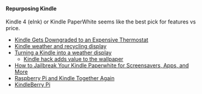 
#### Repurposing Kindle
Kindle 4 (eInk) or Kindle PaperWhite seems like the best pick for features vs price.

* [Kindle Gets Downgraded to an Expensive Thermostat](http://hackaday.com/2014/05/29/kindle-paperwhite-gets-downgraded-to-an-expensive-thermostat/)
* [Kindle weather and recycling display](http://hackaday.com/2013/04/01/kindle-weather-and-recycling-display/)
* [Turning a Kindle into a weather display](http://hackaday.com/2012/09/17/turning-a-kindle-into-a-weather-display/)
    * [Kindle hack adds value to the wallpaper](http://hackaday.com/2013/08/28/kindle-hack-ads-value-to-the-wallpaper/)
* [How to Jailbreak Your Kindle Paperwhite for Screensavers, Apps, and More](http://www.howtogeek.com/168844/how-to-jail-break-your-kindle-paperwhite-for-screensavers-apps-and-more/)
* [Raspberry Pi and Kindle Together Again](http://hackaday.com/2015/04/30/raspberry-pi-and-kindle-together-again/)
* [KindleBerry Pi](http://www.ponnuki.net/2012/09/kindleberry-pi/)



[01]:
[02]:
[03]:
[04]:
[05]:
[06]:
[07]:
[08]:
[09]:
[10]:
